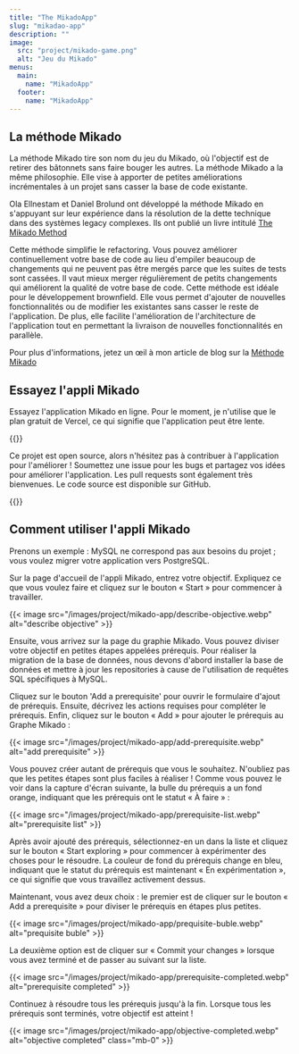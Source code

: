 ```yaml
---
title: "The MikadoApp"
slug: "mikadao-app"
description: ""
image:
  src: "project/mikado-game.png"
  alt: "Jeu du Mikado"
menus:
  main:
    name: "MikadoApp"
  footer:
    name: "MikadoApp"
---
```


## La méthode Mikado

La méthode Mikado tire son nom du jeu du Mikado, où l'objectif est de retirer des bâtonnets sans faire bouger les autres. La méthode Mikado a la même philosophie. Elle vise à apporter de petites améliorations incrémentales à un projet sans casser la base de code existante.

Ola Ellnestam et Daniel Brolund ont développé la méthode Mikado en s'appuyant sur leur expérience dans la résolution de la dette technique dans des systèmes legacy complexes. Ils ont publié un livre intitulé [The Mikado Method](https://www.manning.com/books/the-mikado-method)

Cette méthode simplifie le refactoring. Vous pouvez améliorer continuellement votre base de code au lieu d'empiler beaucoup de changements qui ne peuvent pas être mergés parce que les suites de tests sont cassées. Il vaut mieux merger régulièrement de petits changements qui améliorent la qualité de votre base de code. Cette méthode est idéale pour le développement brownfield. Elle vous permet d'ajouter de nouvelles fonctionnalités ou de modifier les existantes sans casser le reste de l'application. De plus, elle facilite l'amélioration de l'architecture de l'application tout en permettant la livraison de nouvelles fonctionnalités en parallèle.

Pour plus d'informations, jetez un œil à mon article de blog sur la [Méthode Mikado](/mikado-method.html)

## Essayez l'appli Mikado

Essayez l'application Mikado en ligne. Pour le moment, je n'utilise que le plan gratuit de Vercel, ce qui signifie que l'application peut être lente.

{{<external-link href="https://mikado-method-teal.vercel.app" label="Essayez l'appli Mikado" >}}

Ce projet est open source, alors n'hésitez pas à contribuer à l'application pour l'améliorer ! Soumettez une issue pour les bugs et partagez vos idées pour améliorer l'application. Les pull requests sont également très bienvenues. Le code source est disponible sur
GitHub.

{{<external-link href="https://github.com/arnolanglade/mikado-app" label="Sources sur GitHub" >}}

## Comment utiliser l'appli Mikado

Prenons un exemple : MySQL ne correspond pas aux besoins du projet ; vous voulez migrer votre application vers PostgreSQL.

Sur la page d'accueil de l'appli Mikado, entrez votre objectif. Expliquez ce que vous voulez faire et cliquez sur le bouton « Start » pour commencer à travailler.

{{< image src="/images/project/mikado-app/describe-objective.webp" alt="describe objective" >}}

Ensuite, vous arrivez sur la page du graphie Mikado. Vous pouvez diviser votre objectif en petites étapes appelées prérequis. Pour réaliser la migration de la base de données, nous devons d'abord installer la base de données et mettre à jour les repositories à cause de l'utilisation de requêtes SQL spécifiques à MySQL.

Cliquez sur le bouton 'Add a prerequisite' pour ouvrir le formulaire d'ajout de prérequis. Ensuite, décrivez les actions requises pour compléter le prérequis. Enfin, cliquez sur le bouton « Add » pour ajouter le prérequis au Graphe Mikado :

{{< image src="/images/project/mikado-app/add-prerequisite.webp" alt="add prerequisite" >}}

Vous pouvez créer autant de prérequis que vous le souhaitez. N'oubliez pas que les petites étapes sont plus faciles à réaliser ! Comme vous pouvez le voir dans la capture d'écran suivante, la bulle du prérequis a un fond orange, indiquant que les prérequis ont le statut « À faire » :

{{< image src="/images/project/mikado-app/prerequisite-list.webp" alt="prerequisite list" >}}

Après avoir ajouté des prérequis, sélectionnez-en un dans la liste et cliquez sur le bouton « Start exploring » pour commencer à expérimenter des choses pour le résoudre. La couleur de fond du prérequis change en bleu, indiquant que le statut du prérequis est maintenant « En expérimentation », ce qui signifie que vous travaillez activement dessus.

Maintenant, vous avez deux choix : le premier est de cliquer sur le bouton « Add a prerequisite » pour diviser le prérequis en étapes plus petites.

{{< image src="/images/project/mikado-app/prequisite-buble.webp" alt="prequisite buble" >}}

La deuxième option est de cliquer sur « Commit your changes » lorsque vous avez terminé et de passer au suivant sur la liste.

{{< image src="/images/project/mikado-app/prerequisite-completed.webp" alt="prerequisite completed" >}}

Continuez à résoudre tous les prérequis jusqu'à la fin. Lorsque tous les prérequis sont terminés, votre objectif est atteint !

{{< image src="/images/project/mikado-app/objective-completed.webp" alt="objective completed" class="mb-0" >}}
